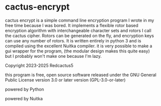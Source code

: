 # cactus-encrypt
cactus encrypt is a simple command line encryption program I wrote in my free time because I was bored. It implements a flexible rotor based encryption algorithm with interchangeable character sets and rotors I call the cactus cipher. Rotors can be generated on the fly, and encryption keys can use any number of rotors. It is written entirely in python 3 and is compiled using the excellent Nuitka compiler. it is very possible to make a gui wrapper for the program, (the modular design makes this quite easy) but I probably won't make one because I'm lazy. 

Copyright 2023-2025 Redcactus5

this program is free, open source software released under the GNU General Public License version 3.0 or later version (GPL-3.0-or-later)

powered by Python

powered by Nuitka